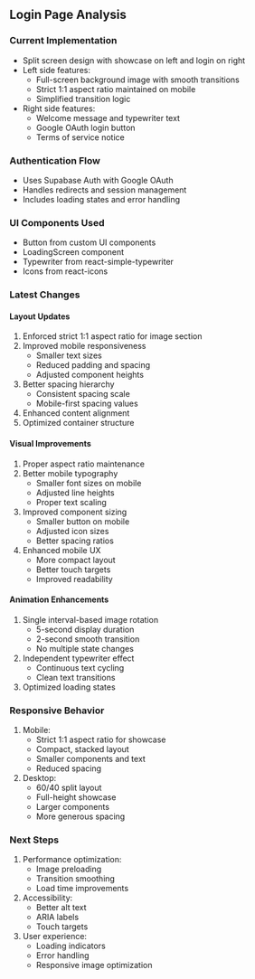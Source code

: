 ## Login Page Analysis

### Current Implementation
- Split screen design with showcase on left and login on right
- Left side features:
  - Full-screen background image with smooth transitions
  - Strict 1:1 aspect ratio maintained on mobile
  - Simplified transition logic
- Right side features:
  - Welcome message and typewriter text
  - Google OAuth login button
  - Terms of service notice

### Authentication Flow
- Uses Supabase Auth with Google OAuth
- Handles redirects and session management
- Includes loading states and error handling

### UI Components Used
- Button from custom UI components
- LoadingScreen component
- Typewriter from react-simple-typewriter
- Icons from react-icons

### Latest Changes

#### Layout Updates
1. Enforced strict 1:1 aspect ratio for image section
2. Improved mobile responsiveness
   - Smaller text sizes
   - Reduced padding and spacing
   - Adjusted component heights
3. Better spacing hierarchy
   - Consistent spacing scale
   - Mobile-first spacing values
4. Enhanced content alignment
5. Optimized container structure

#### Visual Improvements
1. Proper aspect ratio maintenance
2. Better mobile typography
   - Smaller font sizes on mobile
   - Adjusted line heights
   - Proper text scaling
3. Improved component sizing
   - Smaller button on mobile
   - Adjusted icon sizes
   - Better spacing ratios
4. Enhanced mobile UX
   - More compact layout
   - Better touch targets
   - Improved readability

#### Animation Enhancements
1. Single interval-based image rotation
   - 5-second display duration
   - 2-second smooth transition
   - No multiple state changes
2. Independent typewriter effect
   - Continuous text cycling
   - Clean text transitions
3. Optimized loading states

### Responsive Behavior
1. Mobile:
   - Strict 1:1 aspect ratio for showcase
   - Compact, stacked layout
   - Smaller components and text
   - Reduced spacing
2. Desktop:
   - 60/40 split layout
   - Full-height showcase
   - Larger components
   - More generous spacing

### Next Steps
1. Performance optimization:
   - Image preloading
   - Transition smoothing
   - Load time improvements
2. Accessibility:
   - Better alt text
   - ARIA labels
   - Touch targets
3. User experience:
   - Loading indicators
   - Error handling
   - Responsive image optimization
